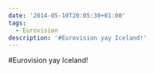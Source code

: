 ```yaml
---
date: '2014-05-10T20:05:30+01:00'
tags:
  - Eurovision
description: '#Eurovision yay Iceland!'
---
```

#Eurovision yay Iceland!
